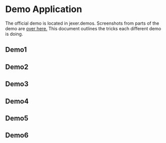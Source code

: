 Demo Application
================

The official demo is located in jexer.demos.  Screenshots from parts of the demo are [over here.](https://jexer.sourceforge.io/screenshots.html)  This document outlines the tricks each different demo is doing.

Demo1
-----

Demo2
-----

Demo3
-----

Demo4
-----

Demo5
-----

Demo6
-----


